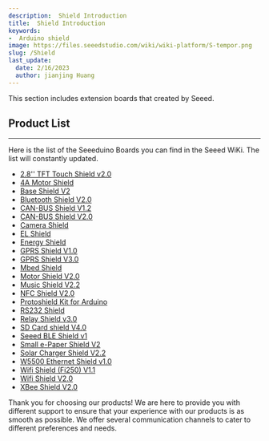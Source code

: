 ```yaml
---
description:  Shield Introduction
title:  Shield Introduction
keywords:
-  Arduino shield
image: https://files.seeedstudio.com/wiki/wiki-platform/S-tempor.png
slug: /Shield
last_update:
  date: 2/16/2023
  author: jianjing Huang
---
```

<!-- ---
name: Shield Introduction
nointro:
---

--- -->
This section includes extension boards that created by Seeed.

## Product  List

---

Here is the list of the Seeeduino Boards you can find in the Seeed WiKi. The list will constantly updated.

- [2.8&#39;&#39; TFT Touch Shield v2.0](https://wiki.seeedstudio.com/2.8inch_TFT_Touch_Shield_v2.0/)
- [4A Motor Shield](https://wiki.seeedstudio.com/4A_Motor_Shield/)
- [Base Shield V2](https://wiki.seeedstudio.com/Base_Shield_V2/)
- [Bluetooth Shield V2.0](https://wiki.seeedstudio.com/Bluetooth_Shield_V2/)
- [CAN-BUS Shield V1.2](https://wiki.seeedstudio.com/CAN-BUS_Shield_V1.2/)
- [CAN-BUS Shield V2.0](https://wiki.seeedstudio.com/CAN-BUS_Shield_V2.0/)
- [Camera Shield](https://wiki.seeedstudio.com/Camera_Shield/)
- [EL Shield](https://wiki.seeedstudio.com/EL_Shield/)
- [Energy Shield](https://wiki.seeedstudio.com/Energy_Shield/)
- [GPRS Shield V1.0](https://wiki.seeedstudio.com/GPRS_Shield_v1.0/)
- [GPRS Shield V3.0](https://wiki.seeedstudio.com/GPRS_Shield_V3.0/)
- [Mbed Shield](https://wiki.seeedstudio.com/mbed_Shield/)
- [Motor Shield V2.0](https://wiki.seeedstudio.com/Motor_Shield_V2.0/)
- [Music Shield V2.2](https://wiki.seeedstudio.com/Music_Shield_V2.2/)
- [NFC Shield V2.0](https://wiki.seeedstudio.com/NFC_Shield_V2.0/)
- [Protoshield Kit for Arduino](https://wiki.seeedstudio.com/Protoshield_Kit_for_Arduino/)
- [RS232 Shield](https://wiki.seeedstudio.com/RS232_Shield/)
- [Relay Shield v3.0](https://wiki.seeedstudio.com/Relay_Shield_v3/)
- [SD Card shield V4.0](https://wiki.seeedstudio.com/SD_Card_shield_V4.0/)
- [Seeed BLE Shield v1](https://wiki.seeedstudio.com/Seeed_BLE_Shield/)
- [Small e-Paper Shield V2](https://wiki.seeedstudio.com/Small_e-Paper_Shield_V2/)
- [Solar Charger Shield V2.2](https://wiki.seeedstudio.com/Solar_Charger_Shield_V2.2/)
- [W5500 Ethernet Shield v1.0](https://wiki.seeedstudio.com/W5500_Ethernet_Shield_v1.0/)
- [Wifi Shield (Fi250) V1.1](https://wiki.seeedstudio.com/Wifi_Shield_Fi250_V1.1/)
- [Wifi Shield V2.0](https://wiki.seeedstudio.com/Wifi_Shield_V2.0/)
- [XBee Shield V2.0](/XBee_Shield_V2.0)

Thank you for choosing our products! We are here to provide you with different support to ensure that your experience with our products is as smooth as possible. We offer several communication channels to cater to different preferences and needs.

<div class="button_tech_support_container">
<a href="https://forum.seeedstudio.com/" class="button_forum"></a> 
<a href="https://www.seeedstudio.com/contacts" class="button_email"></a>
</div>

<div class="button_tech_support_container">
<a href="https://discord.gg/eWkprNDMU7" class="button_discord"></a> 
<a href="https://github.com/Seeed-Studio/wiki-documents/discussions/69" class="button_discussion"></a>
</div>
